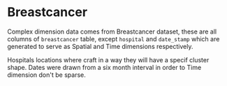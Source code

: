 # Breastcancer

Complex dimension data comes from Breastcancer dataset, these are all columns of `breastcancer` table, except `hospital` and `date_stamp` which are generated to serve as Spatial and Time dimensions respectively.

Hospitals locations where craft in a way they will have a specif cluster shape.
Dates were drawn from a six month interval in order to Time dimension don't be sparse.